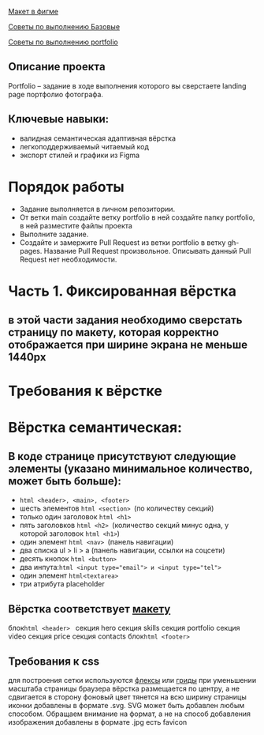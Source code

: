  [Макет в фигме](https://www.figma.com/file/pi9JgEaI126xmb0zWX8I04/Portfolio-(Copy))  
 
 [Советы по выполнению Базовые ](https://github.com/schoolteacherMP/lecture_13_1_portfolio/blob/main/ImplementationTips.md)  
 
 [Советы по выполнению portfolio](https://github.com/schoolteacherMP/lecture_13_1_portfolio/blob/main/ImplementationTipsPortfolio.md)  
 
##  Описание проекта  
Portfolio – задание в ходе выполнения которого вы сверстаете landing page портфолио фотографа.  
## Ключевые навыки:   
-  валидная семантическая адаптивная вёрстка  
-  легкоподдерживаемый читаемый код  
-  экспорт стилей и графики из Figma  

#  Порядок работы  
-  Задание выполняется в личном репозитории.  
-  От ветки main создайте ветку portfolio в ней создайте папку portfolio, в ней разместите файлы проекта  
-  Выполните задание.  
-  Создайте и замержите Pull Request из ветки portfolio в ветку gh-pages. Название Pull Request произвольное. Описывать данный Pull Request нет необходимости.  

#  Часть 1. Фиксированная вёрстка  
## в этой части задания необходимо сверстать страницу по макету, которая корректно отображается при ширине экрана не меньше 1440рх   

# Требования к вёрстке  
# Вёрстка семантическая:   
## В коде странице присутствуют следующие элементы (указано минимальное количество, может быть больше):  
-  ```html <header>, <main>, <footer> ```
-  шесть элементов ```html <section> ```(по количеству секций) 
-  только один заголовок ```html <h1> ```
-  пять заголовков ```html <h2> ```(количество секций минус одна, у которой заголовок ```html <h1>```) 
-  один элемент ```html <nav> ```(панель навигации) 
-  два списка ul > li > a (панель навигации, ссылки на соцсети) 
-  десять кнопок ```html <button> ```
-  два инпута:```html <input type="email"> и <input type="tel"> ```
-  один элемент ```html<textarea> ```
-  три атрибута placeholder   

## Вёрстка соответствует   [макету](https://www.figma.com/file/pi9JgEaI126xmb0zWX8I04/Portfolio-(Copy))
блок```html <header> ```
секция hero 
секция skills 
секция portfolio 
секция video 
секция price 
секция contacts 
блок```html <footer> ```
## Требования к css 
для построения сетки используются   [флексы](https://tpverstak.ru/flex-cheatsheet/)  или   [гриды](https://tpverstak.ru/grid/) 
при уменьшении масштаба страницы браузера вёрстка размещается по центру, а не сдвигается в сторону 
фоновый цвет тянется на всю ширину страницы 
иконки добавлены в формате .svg. SVG может быть добавлен любым способом. Обращаем внимание на формат, а не на способ добавления 
изображения добавлены в формате .jpg 
есть favicon 


